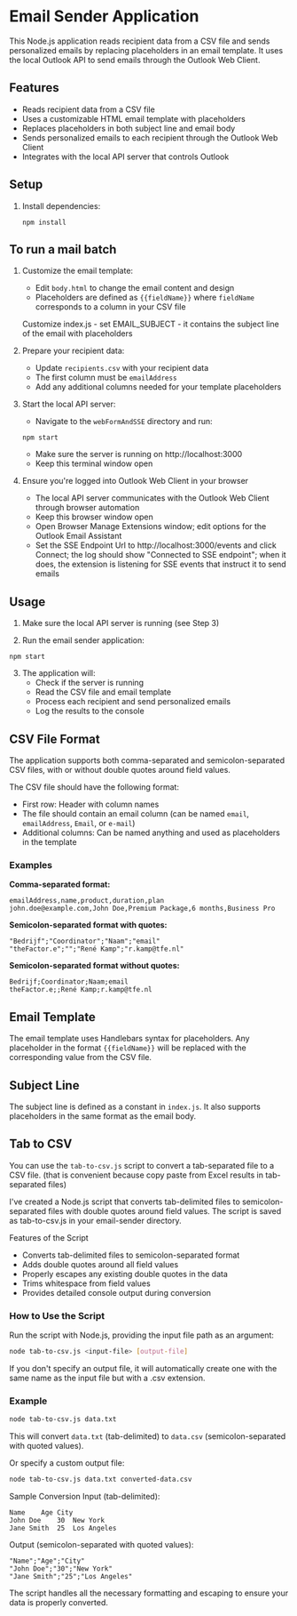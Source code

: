 # Email Sender Application

This Node.js application reads recipient data from a CSV file and sends personalized emails by replacing placeholders in an email template. It uses the local Outlook API to send emails through the Outlook Web Client.

## Features

- Reads recipient data from a CSV file
- Uses a customizable HTML email template with placeholders
- Replaces placeholders in both subject line and email body
- Sends personalized emails to each recipient through the Outlook Web Client
- Integrates with the local API server that controls Outlook

## Setup

1. Install dependencies:
   ```
   npm install
   ```

## To run a mail batch

1. Customize the email template:
   - Edit `body.html` to change the email content and design
   - Placeholders are defined as `{{fieldName}}` where `fieldName` corresponds to a column in your CSV file

   Customize index.js - set EMAIL_SUBJECT - it contains the subject line of the email with placeholders

2. Prepare your recipient data:
   - Update `recipients.csv` with your recipient data
   - The first column must be `emailAddress`
   - Add any additional columns needed for your template placeholders

3. Start the local API server:
   - Navigate to the `webFormAndSSE` directory and run:
   ```
   npm start
   ```
   - Make sure the server is running on http://localhost:3000
   - Keep this terminal window open

4. Ensure you're logged into Outlook Web Client in your browser
   - The local API server communicates with the Outlook Web Client through browser automation
   - Keep this browser window open
   - Open Browser Manage Extensions window; edit options for the Outlook Email Assistant
   - Set the SSE Endpoint Url to http://localhost:3000/events and click Connect; the log should show "Connected to SSE endpoint"; when it does, the extension is listening for SSE events that instruct it to send emails


## Usage

1. Make sure the local API server is running (see Step 3)

2. Run the email sender application:

```
npm start
```

3. The application will:
   - Check if the server is running
   - Read the CSV file and email template
   - Process each recipient and send personalized emails
   - Log the results to the console

## CSV File Format

The application supports both comma-separated and semicolon-separated CSV files, with or without double quotes around field values.

The CSV file should have the following format:
- First row: Header with column names
- The file should contain an email column (can be named `email`, `emailAddress`, `Email`, or `e-mail`)
- Additional columns: Can be named anything and used as placeholders in the template

### Examples

**Comma-separated format:**
```
emailAddress,name,product,duration,plan
john.doe@example.com,John Doe,Premium Package,6 months,Business Pro
```

**Semicolon-separated format with quotes:**
```
"Bedrijf";"Coordinator";"Naam";"email"
"theFactor.e";"";"René Kamp";"r.kamp@tfe.nl"
```

**Semicolon-separated format without quotes:**
```
Bedrijf;Coordinator;Naam;email
theFactor.e;;René Kamp;r.kamp@tfe.nl
```

## Email Template

The email template uses Handlebars syntax for placeholders. Any placeholder in the format `{{fieldName}}` will be replaced with the corresponding value from the CSV file.

## Subject Line

The subject line is defined as a constant in `index.js`. It also supports placeholders in the same format as the email body.


## Tab to CSV

You can use the `tab-to-csv.js` script to convert a tab-separated file to a CSV file. (that is convenient because copy paste from Excel results in tab-separated files)

I've created a Node.js script that converts tab-delimited files to semicolon-separated files with double quotes around field values. The script is saved as tab-to-csv.js in your email-sender directory.

Features of the Script
- Converts tab-delimited files to semicolon-separated format
- Adds double quotes around all field values
- Properly escapes any existing double quotes in the data
- Trims whitespace from field values
- Provides detailed console output during conversion

### How to Use the Script

Run the script with Node.js, providing the input file path as an argument:

```bash
node tab-to-csv.js <input-file> [output-file]
```

If you don't specify an output file, it will automatically create one with the same name as the input file but with a .csv extension.

### Example

```bash
node tab-to-csv.js data.txt
```

This will convert `data.txt` (tab-delimited) to `data.csv` (semicolon-separated with quoted values).

Or specify a custom output file:

```bash
node tab-to-csv.js data.txt converted-data.csv
```

Sample Conversion
Input (tab-delimited):

```text
Name	Age	City
John Doe	30	New York
Jane Smith	25	Los Angeles
```

Output (semicolon-separated with quoted values):

```text
"Name";"Age";"City"
"John Doe";"30";"New York"
"Jane Smith";"25";"Los Angeles"
```

The script handles all the necessary formatting and escaping to ensure your data is properly converted.